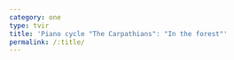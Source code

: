 ```yaml
---
category: one
type: tvir
title: 'Piano cycle "The Carpathians": "In the forest"'
permalink: /:title/
---
```


